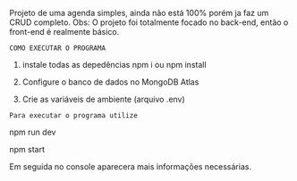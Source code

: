 Projeto de uma agenda simples, ainda não está 100% porém ja faz um CRUD completo.
Obs: O projeto foi totalmente focado no back-end, então o front-end é realmente básico.

    COMO EXECUTAR O PROGRAMA 
   
   1. instale todas as depedências 
   npm i ou npm install
   
   2. Configure o banco de dados no MongoDB Atlas
   
   3. Crie as variáveis de ambiente (arquivo .env)
   
    Para executar o programa utilize
   
   npm run dev
   
   npm start 
   
   
Em seguida no console aparecera mais informações necessárias.   
